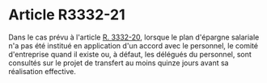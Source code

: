# Article R3332-21

  
Dans le cas prévu à l'article [R. 3332-20][1], lorsque le plan d'épargne salariale n'a pas été institué en application d'un accord avec le personnel, le comité d'entreprise quand il existe ou, à défaut, les délégués du personnel, sont consultés sur le projet de transfert au moins quinze jours avant sa réalisation effective.

 [1]: /affichCodeArticle.do?cidTexte=LEGITEXT000006072050&idArticle=LEGIARTI000018488035&dateTexte=&categorieLien=cid